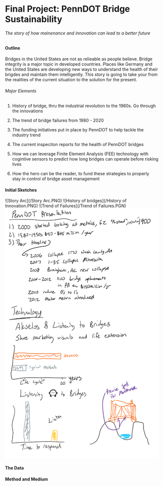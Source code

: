 # Final Project: PennDOT Bridge Sustainability
###### The story of how mainenance and innovation can lead to a better future


#### Outline

Bridges in the United States are not as relieable as people believe. Bridge integrity is a major topic in developed countries. Places like Germany and the United States are developing new ways to understand the health of their brigdes and maintain them intelligently. This story is going to take your from the realities of the current situation to the solution for the present. 


###### Major Elements
1. History of bridge, thru the industrial revolution to the 1980s. Go through the innovations

2. The trend of bridge failures from 1980 - 2020

3. The funding initiatives put in place by PennDOT to help tackle the industry trend

4. The current inspeciton reports for the health of PennDOT bridges

5. How we can leverage Finite Element Analysis (FEE) technology with cogintive sensors to predict how long bridges can operate before risking lives

6. How the hero can be the reader, to fund these strategies to properly stay in control of bridge asset management





#### Initial Sketches
![Story Arc](/Story Arc.PNG)
![History of bridges](/History of Innovation.PNG)
![Trend of Failures](/Trend of Failures.PGN)
![PennDOT](/PennDOT.PNG)
![Technology](/Technology.PNG)



#### The Data









#### Method and Medium
